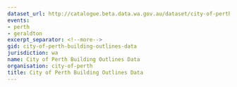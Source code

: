 ```yaml
---
dataset_url: http://catalogue.beta.data.wa.gov.au/dataset/city-of-perth-building-outlines-data
events:
- perth
- geraldton
excerpt_separator: <!--more-->
gid: city-of-perth-building-outlines-data
jurisdiction: wa
name: City of Perth Building Outlines Data
organisation: city-of-perth
title: City of Perth Building Outlines Data
---
```


